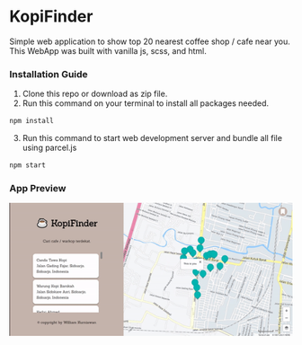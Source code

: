 # KopiFinder
Simple web application to show top 20 nearest coffee shop / cafe near you. This WebApp was built with vanilla js, scss, and html.

### Installation Guide
1. Clone this repo or download as zip file.
2. Run this command on your terminal to install all packages needed.
```javascript
npm install
```
3. Run this command to start web development server and bundle all file using parcel.js
```javascript
npm start 
```


### App Preview
![preview](preview.gif)